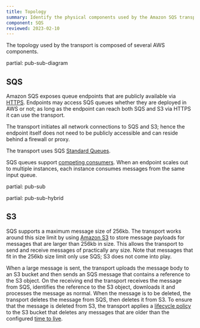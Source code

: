 ```yaml
---
title: Topology
summary: Identify the physical components used by the Amazon SQS transport and how they interact
component: SQS
reviewed: 2023-02-10
---
```


The topology used by the transport is composed of several AWS components.

partial: pub-sub-diagram

## SQS

Amazon SQS exposes queue endpoints that are publicly available via [HTTPS](https://en.wikipedia.org/wiki/HTTPS). Endpoints may access SQS queues whether they are deployed in AWS or not; as long as the endpoint can reach both SQS and S3 via HTTPS it can use the transport.

The transport initiates all network connections to SQS and S3; hence the endpoint itself does not need to be publicly accessible and can reside behind a firewall or proxy.

The transport uses SQS [Standard Queues](https://docs.aws.amazon.com/AWSSimpleQueueService/latest/SQSDeveloperGuide/standard-queues.html).

SQS queues support [competing consumers](https://www.enterpriseintegrationpatterns.com/patterns/messaging/CompetingConsumers.html). When an endpoint scales out to multiple instances, each instance consumes messages from the same input queue.

partial: pub-sub

partial: pub-sub-hybrid

## S3

SQS supports a maximum message size of 256kb. The transport works around this size limit by using [Amazon S3](https://docs.aws.amazon.com/AmazonS3/latest/dev/Welcome.html) to store message payloads for messages that are larger than 256kb in size. This allows the transport to send and receive messages of practically any size. Note that messages that fit in the 256kb size limit only use SQS; S3 does not come into play.

When a large message is sent, the transport uploads the message body to an S3 bucket and then sends an SQS message that contains a reference to the S3 object. On the receiving end the transport receives the message from SQS, identifies the reference to the S3 object, downloads it and processes the message as normal. When the message is to be deleted, the transport deletes the message from SQS, then deletes it from S3. To ensure that the message is deleted from S3, the transport applies a [lifecycle policy](https://docs.aws.amazon.com/AmazonS3/latest/dev/object-lifecycle-mgmt.html) to the S3 bucket that deletes any messages that are older than the configured [time to live](/transports/sqs/configuration-options.md#maxttldays).